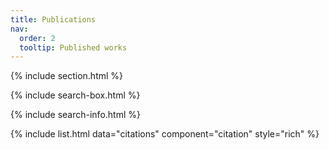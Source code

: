 ```yaml
---
title: Publications
nav:
  order: 2
  tooltip: Published works
---
```

  
{% include section.html %}

{% include search-box.html %}

{% include search-info.html %}

{% include list.html data="citations" component="citation" style="rich" %}
